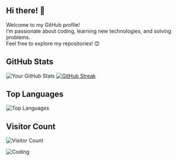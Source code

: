 
## Hi there! 👋
Welcome to my GitHub profile!  
I’m passionate about coding, learning new technologies, and solving problems.  
Feel free to explore my repositories! 😊


## GitHub Stats
![Your GitHub Stats](https://github-readme-stats.vercel.app/api?username=RosyidMaulana&show_icons=true&theme=radical)
[![GitHub Streak](https://streak-stats.demolab.com?user=RosyidMaulana&theme=midnight-purple)](https://git.io/streak-stats)

## Top Languages
![Top Languages](https://github-readme-stats.vercel.app/api/top-langs/?username=RosyidMaulana&layout=compact&theme=radical)

<!--
## My Favorite Projects
[![ReadMe Card](https://github-readme-stats.vercel.app/api/pin/?username=yourusername&repo=yourrepository)](https://github.com/yourusername/yourrepository)
-->

## Visitor Count
![Visitor Count](https://komarev.com/ghpvc/?username=RosyidMaulana&color=blue)

![Coding](https://media.giphy.com/media/qgQUggAC3Pfv687qPC/giphy.gif)

<!--
**RosyidMaulana/RosyidMaulana** is a ✨ _special_ ✨ repository because its `README.md` (this file) appears on your GitHub profile.

Here are some ideas to get you started:

- 🔭 I’m currently working on ...
- 🌱 I’m currently learning ...
- 👯 I’m looking to collaborate on ...
- 🤔 I’m looking for help with ...
- 💬 Ask me about ...
- 📫 How to reach me: ...
- 😄 Pronouns: ...
- ⚡ Fun fact: ...
-->
